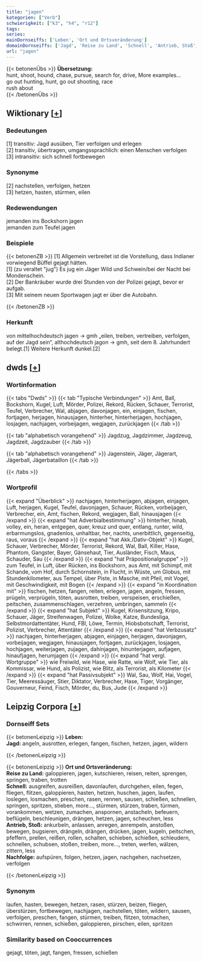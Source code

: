 ```yaml
---
title: "jagen"
kategorien: ["Verb"]
schwierigkeit: ["k3", "h4", "r12"]
tags:
series:
mainDornseiffs: ['Leben', 'Ort und Ortsveränderung']
domainDornseiffs: ['Jagd', 'Reise zu Land', 'Schnell', 'Antrieb, Stoß', 'Nachfolge']
url: "jagen"
---
```


{{< betonenÜbs >}}
**Übersetzung:**  
hunt, shoot, hound, chase, pursue, search for, drive, More examples...  
go out hunting, hunt, go out shooting, race  
rush  about  
{{< /betonenÜbs >}}

## Wiktionary [[+](https://de.wiktionary.org/wiki/jagen)]

### Bedeutungen
[1] transitiv: Jagd ausüben, Tier verfolgen und erlegen  
[2] transitiv, übertragen, umgangssprachlich: einen Menschen verfolgen  
[3] intransitiv: sich schnell fortbewegen  

### Synonyme
[2] nachstellen, verfolgen, hetzen  
[3] hetzen, hasten, stürmen, eilen  

### Redewendungen
jemanden ins Bockshorn jagen  
jemanden zum Teufel jagen  

### Beispiele
{{< betonenZB >}}
[1] Allgemein verbreitet ist die Vorstellung, dass Indianer vorwiegend Büffel gejagt hätten.  
[1] (zu veraltet "jug") Es jug ein Jäger Wild und Schwein/bei der Nacht bei Mondenschein.  
[2] Der Bankräuber wurde drei Stunden von der Polizei gejagt, bevor er aufgab.  
[3] Mit seinem neuen Sportwagen jagt er über die Autobahn.  

{{< /betonenZB >}}
### Herkunft
von mittelhochdeutsch jagen → gmh „eilen, treiben, vertreiben, verfolgen, auf der Jagd sein“, althochdeutsch jagon → gmh, seit dem 8. Jahrhundert belegt.[1] Weitere Herkunft dunkel.[2]  



## dwds [[+](https://www.dwds.de/wb/jagen)]

### Wortinformation
{{< tabs "Dwds" >}}
{{< tab "Typische Verbindungen" >}}
Amt, Ball, Bockshorn, Kugel, Luft, Mörder, Polizei, Rekord, Rücken, Schauer, Terrorist, Teufel, Verbrecher, Wal, abjagen, davonjagen, ein, einjagen, fischen, fortjagen, herjagen, hinausjagen, hinterher, hinterherjagen, hochjagen, losjagen, nachjagen, vorbeijagen, wegjagen, zurückjagen
{{< /tab >}}

{{< tab "alphabetisch vorangehend" >}}
Jagdzug, Jagdzimmer, Jagdzeug, Jagdzeit, Jagdzauber
{{< /tab >}}

{{< tab "alphabetisch vorangehend" >}}
Jagenstein, Jäger, Jägerart, Jägerball, Jägerbataillon
{{< /tab >}}

{{< /tabs >}}

### Wortprofil
{{< expand "Überblick" >}} nachjagen, hinterherjagen, abjagen, einjagen, Luft, herjagen, Kugel, Teufel, davonjagen, Schauer, Rücken, vorbeijagen, Verbrecher, ein, Amt, fischen, Rekord, wegjagen, Ball, hinausjagen {{< /expand >}}
{{< expand "hat Adverbialbestimmung" >}} hinterher, hinab, volley, ein, heran, entgegen, quer, kreuz und quer, entlang, runter, wild, erbarmungslos, gnadenlos, unhaltbar, her, nachts, unerbittlich, gegenseitig, raus, voraus {{< /expand >}}
{{< expand "hat Akk./Dativ-Objekt" >}} Kugel, Schauer, Verbrecher, Mörder, Terrorist, Rekord, Wal, Ball, Killer, Hase, Phantom, Gangster, Bayer, Gänsehaut, Tier, Ausländer, Fisch, Maus, Schauder, Sau {{< /expand >}}
{{< expand "hat Präpositionalgruppe" >}} zum Teufel, in Luft, über Rücken, ins Bockshorn, aus Amt, mit Schimpf, mit Schande, vom Hof, durch Schornstein, in Flucht, in Wüste, um Globus, mit Stundenkilometer, aus Tempel, über Piste, in Masche, mit Pfeil, mit Vogel, mit Geschwindigkeit, mit Bogen {{< /expand >}}
{{< expand "in Koordination mit" >}} fischen, hetzen, fangen, reiten, erlegen, jagen, angeln, fressen, prügeln, verprügeln, töten, ausrotten, treiben, verspeisen, erschießen, peitschen, zusammenschlagen, verzehren, umbringen, sammeln {{< /expand >}}
{{< expand "hat Subjekt" >}} Kugel, Krisensitzung, Kripo, Schauer, Jäger, Streifenwagen, Polizei, Wolke, Katze, Bundesliga, Selbstmordattentäter, Hund, FBI, Löwe, Termin, Hiobsbotschaft, Terrorist, Polizist, Verbrecher, Attentäter {{< /expand >}}
{{< expand "hat Verbzusatz" >}} nachjagen, hinterherjagen, abjagen, einjagen, herjagen, davonjagen, vorbeijagen, wegjagen, hinausjagen, fortjagen, zurückjagen, losjagen, hochjagen, weiterjagen, zujagen, dahinjagen, hinunterjagen, aufjagen, hinaufjagen, herumjagen {{< /expand >}}
{{< expand "hat vergl. Wortgruppe" >}} wie Freiwild, wie Hase, wie Ratte, wie Wolf, wie Tier, als Kommissar, wie Hund, als Polizist, wie Blitz, als Terrorist, als Kilometer {{< /expand >}}
{{< expand "hat Passivsubjekt" >}} Wal, Sau, Wolf, Hai, Vogel, Tier, Meeressäuger, Stier, Diktator, Verbrecher, Hase, Tiger, Vorgänger, Gouverneur, Feind, Fisch, Mörder, du, Bus, Jude {{< /expand >}}

## Leipzig Corpora [[+](https://corpora.uni-leipzig.de/en/res?word=jagen&corpusId=deu_newscrawl-public_2018)]

### Dornseiff Sets
{{< betonenLeipzig >}}
**Leben:**  
**Jagd:** angeln, ausrotten, erlegen, fangen, fischen, hetzen, jagen, wildern  

{{< /betonenLeipzig >}}


{{< betonenLeipzig >}}
**Ort und Ortsveränderung:**  
**Reise zu Land:** galoppieren, jagen, kutschieren, reisen, reiten, sprengen, springen, traben, trotten  
**Schnell:** ausgreifen, ausreißen, davonlaufen, durchgehen, eilen, fegen, fliegen, flitzen, galoppieren, hasten, hetzen, huschen, jagen, laufen, loslegen, losmachen, preschen, rasen, rennen, sausen, schießen, schnellen, springen, spritzen, stieben, more..., stürmen, stürzen, traben, türmen, vorankommen, wetzen, zumachen, anspornen, anstacheln, befeuern, beflügeln, beschleunigen, drängen, hetzen, jagen, scheuchen, less  
**Antrieb, Stoß:** ankurbeln, anlassen, anregen, anrempeln, anstoßen, bewegen, bugsieren, drängeln, drängen, drücken, jagen, kugeln, peitschen, pfeffern, prellen, reißen, rollen, schalten, schieben, schießen, schleudern, schnellen, schubsen, stoßen, treiben, more..., treten, werfen, wälzen, zittern, less  
**Nachfolge:** aufspüren, folgen, hetzen, jagen, nachgehen, nachsetzen, verfolgen  

{{< /betonenLeipzig >}}

### Synonym
laufen, hasten, bewegen, hetzen, rasen, stürzen, beizen, fliegen, überstürzen, fortbewegen, nachjagen, nachstellen, töten, wildern, sausen, verfolgen, preschen, fangen, stürmen, treiben, flitzen, totmachen, schwirren, rennen, schießen, galoppieren, pirschen, eilen, spritzen


### Similarity based on Cooccurrences
gejagt, töten, jagt, fangen, fressen, schießen

